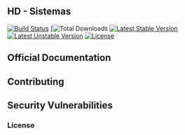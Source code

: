 ## HD - Sistemas

[![Build Status](passing)]()
[![Total Downloads]()
[![Latest Stable Version](1.0.0)]()
[![Latest Unstable Version](1.0.0)]()
[![License](OLD)]()

## Official Documentation

## Contributing

## Security Vulnerabilities

### License
